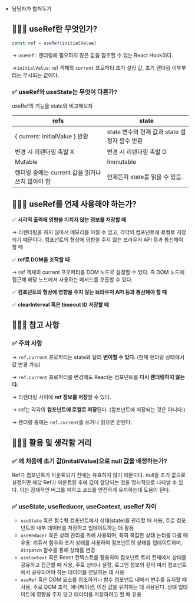 - 담당자가 합쳐두기
    
    ## 🧑🏻‍💻 ****useRef란 무엇인가?****
    
    ```jsx
    const ref = useRef(initialValue)
    ```
    
    → `useRef` : 렌더링에 필요하지 않은 값을 참조할 수 있는 React Hook이다.
    
     →`initialValue`: ref 객체의 `current` 프로퍼티 초기 설정 값, 초기 렌더링 이후부터는 무시되는 값이다.
    
    ### ✅ useRef와 useState는 무엇이 다른가?
    
    useRef의 기능을 state와 비교해보자
    
    | refs | state |
    | --- | --- |
    | { current: initialValue } 반환 | state 변수의 현재 값과 state 설정자 함수 반환 |
    | 변경 시 리렌더링 촉발 X | 변경 시 리렌더링 촉발 O |
    | Mutable | Immutable |
    | 렌더링 중에는 current 값을 읽거나 쓰지 않아야 함 | 언제든지 state를 읽을 수 있음.  |
    
    ## 🧑🏻‍💻 ****useRef****를 언제 사용해야 하는가?
    
    ✅ **시각적 출력에 영향을 미치지 않는 정보를 저장할 때**
    
    → 리렌더링을 하지 않아서 메모리를 아낄 수 있고, 각각의 컴포넌트에 로컬로 저장되기 때문이다. 컴포넌트의 형상에 영향을 주지 않는 브라우저 API 등과 통신해야 할 때
    
    ✅ **ref로 DOM을 조작할 때**
    
    → ref 객체의 current 프로퍼티를 DOM 노드로 설정할 수 있다. 즉 DOM 노드에 접근해 해당 노드에서 사용하는 메서드를 호출할 수 있다.
    
    ✅ **컴포넌트의 형상에 영향을 주지 않는 브라우저 API 등과 통신해야 할 때**
    
    ✅ **clearInterval 혹은 timeout ID 저장할 때**
    
    ## 🧑🏻‍💻 참고 사항
    
    ### ✅ 주의 사항
    
    →  `ref.current` 프로퍼티는 state와 달리 **변이할 수 있다**. (현재 렌더링 상태에서 값 변경 가능)
    
    →  `ref.current` 프로퍼티를 변경해도 React는 컴포넌트를 **다시 렌더링하지 않는다.**
    
    → 리렌더링 사이에  **ref 정보를 저장**할 수 있다.
    
    → ref는 각각의 **컴포넌트에 로컬로 저장**된다. (컴포넌트에 저장되는 것은 아니다.)
    
    → 렌더링 중에는 `ref.current`를 쓰거나 읽으면 안된다.
    
    ## 🧑🏻‍💻 활용 및 생각할 거리
    
    ### ✅ 왜 처음에 초기 값(initailValue)으로 null 값을 배정하는가?
    
    Ref가 컴포넌트가 마운트되기 전에는 유효하지 않기 때문이다. null을 초기 값으로 설정하면 해당 Ref가 마운트된 후에 값이 할당되는 것을 명시적으로 나타낼 수 있다. 이는 잠재적인 버그를 피하고 코드를 안전하게 유지하는데 도움이 된다.
    
    ### ✅ **useState, useReducer, useContext, useRef 차이**
    
    - `useState` 훅은 함수형 컴포넌트에서 상태(state)를 관리할 때 사용, 주로 컴포넌트의 내부 데이터를 저장하고 업데이트하는 데 활용
    - `useReducer` 훅은 상태 관리를 위해 사용되며, 특히 복잡한 상태 논리를 다룰 때 유용. 리듀서 함수와 초기 상태를 사용하여 컴포넌트의 상태를 업데이트하며, `dispatch` 함수를 통해 상태를 변경
    - `useContext` 훅은 React 컨텍스트를 활용하여 컴포넌트 트리 전체에서 상태를 공유하고 접근할 때 사용, 주로 상태나 설정, 로그인 정보와 같이 여러 컴포넌트에서 공유되어야 하는 데이터를 전달하는 데 사용
    - `useRef` 훅은 DOM 요소를 참조하거나 함수 컴포넌트 내에서 변수를 유지할 때 사용, 주로 DOM 조작, 애니메이션, 이전 값을 유지하는 데 사용된다. 상태 업데이트에 영향을 주지 않고 데이터를 저장하려고 할 때 유용